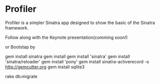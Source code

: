 Profiler
========
Profiler is a simpler Sinatra app designed to show the basic of the 
Sinatra framework.

Follow along with the Keynote presentation(comming soon!)

or Bootstap by

  gem install sinatra
  gem install 
  gem install 'sinatra'
  gem install 'sinatra/reloader'
  gem install 'pony'
  gem install sinatra-activerecord -s http://gemcutter.org
  gem install sqlite3

  rake db:migrate

